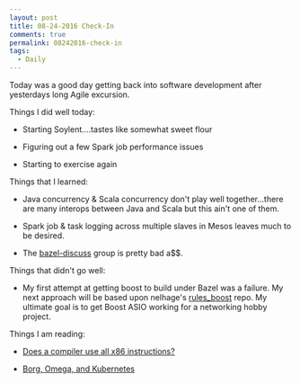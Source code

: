 ```yaml
---
layout: post
title: 08-24-2016 Check-In
comments: true
permalink: 08242016-check-in
tags:
  - Daily
---
```


Today was a good day getting back into software development after yesterdays long Agile excursion.

Things I did well today:

  * Starting Soylent....tastes like somewhat sweet flour

  * Figuring out a few Spark job performance issues

  * Starting to exercise again

Things that I learned:

  * Java concurrency & Scala concurrency don't play well together...there are many interops between Java and Scala but this ain't one of them.

  * Spark job & task logging across multiple slaves in Mesos leaves much to be desired.

  * The [bazel-discuss](https://groups.google.com/forum/#!forum/bazel-discuss) group is pretty bad a$$.

Things that didn't go well:

  * My first attempt at getting boost to build under Bazel was a failure.  My next approach will be based upon nelhage's [rules_boost](https://github.com/nelhage/rules_boost) repo.  My ultimate goal is to get Boost ASIO working for a networking hobby project.

Things I am reading:

  * [Does a compiler use all x86 instructions?](http://pepijndevos.nl/2016/08/24/x86-instruction-distribution.html)

  * [Borg, Omega, and Kubernetes](http://research.google.com/pubs/pub44843.html)